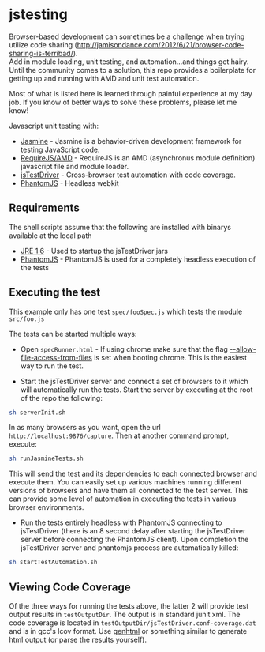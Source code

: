 jstesting
=========
Browser-based development can sometimes be a challenge when trying utilize code sharing (http://jamisondance.com/2012/6/21/browser-code-sharing-is-terribad/).  
Add in module loading, unit testing, and automation...and things get hairy. Until the community comes to a solution, this repo
provides a boilerplate for getting up and running with AMD and unit test automation. 

Most of what is listed here is learned through painful experience at my day job. If you know of better ways to solve these problems, please
let me know!


Javascript unit testing with:
  * [Jasmine](http://pivotal.github.com/jasmine/) - Jasmine is a behavior-driven development framework for testing JavaScript code.
  * [RequireJS/AMD](http://requirejs.org/) - RequireJS is an AMD (asynchronus module definition) javascript file and module loader.
  * [jsTestDriver](https://code.google.com/p/js-test-driver/) - Cross-browser test automation with code coverage.
  * [PhantomJS](http://phantomjs.org/) - Headless webkit

## Requirements
The shell scripts assume that the following are installed with binarys available at the local path
  * [JRE 1.6](http://www.oracle.com/technetwork/java/javase/downloads/index.html) - Used to startup the jsTestDriver jars
  * [PhantomJS](http://phantomjs.org/) - PhantomJS is used for a completely headless execution of the tests

## Executing the test
This example only has one test `spec/fooSpec.js` which tests the module `src/foo.js`

The tests can be started multiple ways:
 * Open `specRunner.html` - If using chrome make sure that the flag [--allow-file-access-from-files](https://src.chromium.org/viewvc/chrome?view=rev&revision=39287) is set when booting chrome.
                          This is the easiest way to run the test.

 * Start the jsTestDriver server and connect a set of browsers to it which will automatically run the tests. Start the server by executing at the root of the repo the following:
~~~ bash
sh serverInit.sh
~~~
In as many browsers as you want, open the url `http://localhost:9876/capture`. Then at another command prompt, execute:
~~~ bash
sh runJasmineTests.sh
~~~
This will send the test and its dependencies to each connected browser and execute them. You can easily set up various machines running different versions of browsers
and have them all connected to the test server. This can provide some level of automation in executing the tests in various browser environments.
 
 * Run the tests entirely headless with PhantomJS connecting to jsTestDriver (there is an 8 second delay after starting the jsTestDriver server before connecting the PhantomJS client). 
   Upon completion the jsTestDriver server and phantomjs process are automatically killed:
~~~ bash
sh startTestAutomation.sh
~~~

## Viewing Code Coverage
Of the three ways for running the tests above, the latter 2 will provide test output results in `testOutputDir`. The output is in standard junit xml. The code coverage is located in `testOutputDir/jsTestDriver.conf-coverage.dat` and is
in gcc's lcov format. Use [genhtml](http://linux.die.net/man/1/genhtml) or something similar to generate html output (or parse the results yourself).
